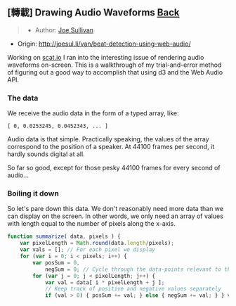 ## [轉載] Drawing Audio Waveforms [Back](./../post.md)

> - Author: [Joe Sullivan](https://twitter.com/itsjoesullivan)
- Origin: http://joesul.li/van/beat-detection-using-web-audio/

Working on [scat.io](http://scat.io/) I ran into the interesting issue of rendering audio waveforms on-screen. This is a walkthrough of my trial-and-error method of figuring out a good way to accomplish that using d3 and the Web Audio API. 

### The data

We receive the audio data in the form of a typed array, like: 

```
[ 0, 0.0253245, 0.0452343, ... ]
```

Audio data is that simple. Practically speaking, the values of the array correspond to the position of a speaker. At 44100 frames per second, it hardly sounds digital at all.

So far so good, except for those pesky 44100 frames for every second of audio...

### Boiling it down

So let's pare down this data. We don't reasonably need more data than we can display on the screen. In other words, we only need an array of values with length equal to the number of pixels along the x-axis.

```js
function summarize( data, pixels ) { 
    var pixelLength = Math.round(data.length/pixels);
    var vals = []; // For each pixel we display
    for (var i = 0; i < pixels; i++) {
        var posSum = 0,
            negSum = 0; // Cycle through the data-points relevant to the pixel
        for (var j = 0; j < pixelLength; j++) {
            var val = data[ i * pixelLength + j ]; 
            // Keep track of positive and negative values separately
            if (val > 0) { posSum += val; } else { negSum += val; } } vals.push( [ negSum / pixelLength, posSum / pixelLength ] ); } return vals; }
```